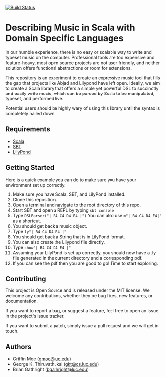 [![Build Status](https://travis-ci.org/RadicalCadence/scala-music-dsl.svg)](https://travis-ci.org/RadicalCadence/scala-music-dsl)

Describing Music in Scala with Domain Specific Languages
========================================================

In our humble experience, there is no easy or scalable way to write and typeset
music on the computer. Professional tools are too expensive and feature-heavy, most
open source projects are not user friendly, and neither solution offers
functional abstractions or room for extensions.

This repository is an experiment to create an expressive music tool that fills
the gap that projects like Abjad and Lilypond have left open. Ideally, we aim
to create a Scala library that offers a simple yet powerful DSL to succinctly and
easily write music, which can be parsed by Scala to be manipulated, typeset, and
performed live. 

Potential users should be highly wary of using this library until the syntax
is completely nailed down. 

Requirements
------------

* [Scala](http://www.scala-lang.org/)
* [SBT](http://www.scala-sbt.org/)
* [LilyPond](http://www.lilypond.org/index.html)

Getting Started
---------------

Here is a quick example you can do to make sure you have your environment 
set up correctly.

1. Make sure you have Scala, SBT, and LilyPond installed. 
2. Clone this repositiory.
3. Open a terminal and navigate to the root directory of this repo. 
4. Start SBT and open a REPL by typing `sbt console`
5. Type `DSLParser("| B4 C4 D4 E4 |")` You can also use `m"| B4 C4 D4 E4|"` as a shortcut.
6. You should get back a music object.
7. Type `ly"| B4 C4 D4 E4 |"`
8. You should get back a String that is in LilyPond format. 
9. You can also create the Lilypond file directly.
10. Type `show"| B4 C4 D4 E4 |"`
11. Assuming your LilyPond is set up correctly, you should now have a .ly file 
generated in the current directory and a corresponding pdf. 
12. If you can see the pdf then you are good to go! Time to start exploring.

Contributing
------------

This project is Open Source and is released under the MIT license. We 
welcome any contributions, whether they be bug fixes, new features, or 
documentation. 

If you want to report a bug, or suggest a feature, feel free to open an 
issue in the project's issue tracker.

If you want to submit a patch, simply issue a pull request and we will get 
in touch.

Authors
-------

* Griffin Moe (gmoe@luc.edu)
* George K. Thiruvathukal (gkt@cs.luc.edu)
* Brian Gathright (bgathright@luc.edu)
